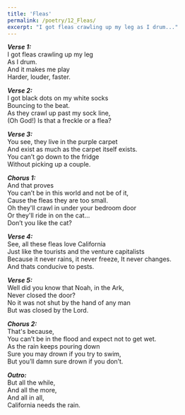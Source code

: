 ```yaml
---
title: 'Fleas'
permalink: /poetry/12_Fleas/
excerpt: "I got fleas crawling up my leg as I drum..."
---
```


***Verse 1:*** \
  I got fleas crawling up my leg \
  As I drum. \
  And it makes me play \
  Harder, louder, faster.

***Verse 2:*** \
  I got black dots on my white socks \
  Bouncing to the beat. \
  As they crawl up past my sock line, \
  (Oh God!) Is that a freckle or a flea?

***Verse 3:*** \
  You see, they live in the purple carpet \
  And exist as much as the carpet itself exists. \
  You can’t go down to the fridge \
  Without picking up a couple.

***Chorus 1:*** \
  And that proves \
  You can’t be in this world and not be of it, \
  Cause the fleas they are too small. \
  Oh they'll crawl in under your bedroom door \
  Or they'll ride in on the cat... \
  Don’t you like the cat?

***Verse 4:*** \
  See, all these fleas love California \
  Just like the tourists and the venture capitalists \
  Because it never rains, it never freeze, It never changes. \
  And thats conducive to pests.

***Verse 5:*** \
  Well did you know that Noah, in the Ark, \
  Never closed the door? \
  No it was not shut by the hand of any man \
  But was closed by the Lord.

***Chorus 2:*** \
  That's because, \
  You can’t be in the flood and expect not to get wet. \
  As the rain keeps pouring down \
  Sure you may drown if you try to swim, \
  But you’ll damn sure drown if you don’t.

***Outro:*** \
  But all the while, \
  And all the more, \
  And all in all, \
  California needs the rain.